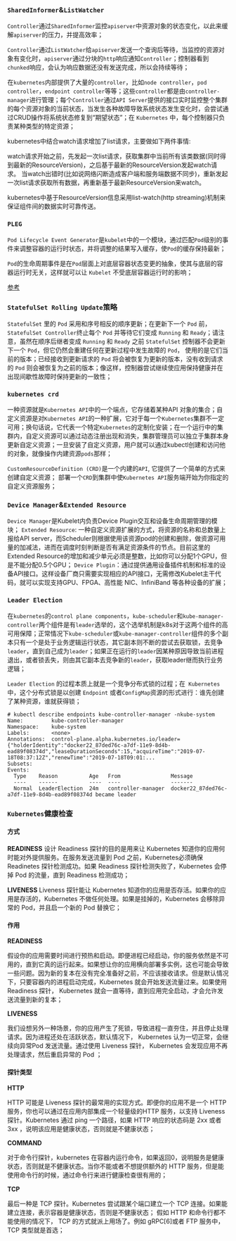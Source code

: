 ### `SharedInformer`&`ListWatcher`

`Controller`通过`SharedInformer`监控`apiserver`中资源对象的状态变化，以此来缓解`apiserver`的压力，并提高效率；

`Controller`通过`ListWatcher`给`apiserver`发送一个查询后等待，当监控的资源对象有变化时，`apiserver`通过分块的`http`响应通知`Controller`；控制器看到`chunked`响应，会认为响应数据还没有发送完成，所以会持续等待；

在`kubernetes`内部提供了大量的`controller`，比如`node controller`，`pod controller`，`endpoint controller`等等；这些`controller`都是由`controller-manager`进行管理；每个`Controller`通过`API Server`提供的接口实时监控整个集群的每个资源对象的当前状态，当发生各种故障导致系统状态发生变化时，会尝试通过CRUD操作将系统状态修复到“期望状态”；在 `Kubernetes` 中，每个控制器只负责某种类型的特定资源；

kubernetes中结合watch请求增加了list请求，主要做如下两件事情:

watch请求开始之前，先发起一次list请求，获取集群中当前所有该类数据(同时得到最新的ResourceVersion)，之后基于最新的ResourceVersion发起watch请求。
当watch出错时(比如说网络闪断造成客户端和服务端数据不同步)，重新发起一次list请求获取所有数据，再重新基于最新ResourceVersion来watch。

kubernetes中基于ResourceVersion信息采用list-watch(http streaming)机制来保证组件间的数据实时可靠传送。

### `PLEG`

`Pod Lifecycle Event Generator`是`kubelet`中的一个模块，通过匹配`Pod`级别的事件来调整容器的运行时状态，并将调整的结果写入缓存，使`Pod`的缓存保持最新；

`Pod`的生命周期事件是在`Pod`层面上对底层容器状态变更的抽象，使其与底层的容器运行时无关，这样就可以让 `Kubelet` 不受底层容器运行时的影响；

[参考](https://fuckcloudnative.io/posts/understanding-the-pleg-is-not-healthy/)

### `StatefulSet Rolling Update`策略

`StatefulSet` 里的 `Pod` 采用和序号相反的顺序更新；在更新下一个 `Pod` 前，`StatefulSet Controller`终止每个 `Pod` 并等待它们变成 `Running` 和 `Ready`；请注意，虽然在顺序后继者变成 `Running` 和 `Ready` 之前 `StatefulSet` 控制器不会更新下一个 `Pod`，但它仍然会重建任何在更新过程中发生故障的 `Pod`， 使用的是它们当前的版本；已经接收到更新请求的 `Pod` 将会被恢复为更新的版本，没有收到请求的 `Pod` 则会被恢复为之前的版本；像这样，控制器尝试继续使应用保持健康并在出现间歇性故障时保持更新的一致性；

### `kubernetes crd`
一种资源就是`Kubernetes API`中的一个端点，它存储着某种API 对象的集合；自定义资源是对`Kubernetes API`的一种扩展，它对于每一个`Kubernetes`集群不一定可用；换句话说，它代表一个特定`Kubernetes`的定制化安装；在一个运行中的集群内，自定义资源可以通过动态注册出现和消失，集群管理员可以独立于集群本身更新自定义资源；一旦安装了自定义资源，用户就可以通过kubectl创建和访问他的对象，就像操作内建资源`pods`那样；

`CustomResourceDefinition (CRD)`是一个内建的`API`, 它提供了一个简单的方式来创建自定义资源；
部署一个`CRD`到集群中使`Kubernetes API`服务端开始为你指定的自定义资源服务；

### `Device Manager`&`Extended Resource`

`Device Manager`是Kubelet内负责Device Plugin交互和设备生命周期管理的模块；
`Extended Resource`: 一种自定义资源扩展的方式，将资源的名称和总数量上报给API server，而Scheduler则根据使用该资源pod的创建和删除，做资源可用量的加减法，进而在调度时刻判断是否有满足资源条件的节点。目前这里的Extended Resource的增加和减少单元必须是整数，比如你可以分配1个GPU，但是不能分配0.5个GPU；
`Device Plugin`：通过提供通用设备插件机制和标准的设备API接口。这样设备厂商只需要实现相应的API接口，无需修改Kubelet主干代码，就可以实现支持GPU、FPGA、高性能 NIC、InfiniBand 等各种设备的扩展；

### `Leader Election`

在`kubernetes`的`control plane components`，`kube-scheduler`和`kube-manager-controller`两个组件是有`leader`选举的，这个选举机制是k8s对于这两个组件的高可用保障；正常情况下`kube-scheduler`或`kube-manager-controller`组件的多个副本只有一个是处于业务逻辑运行状态，其它副本则不断的尝试去获取锁，去竞争`leader`，直到自己成为`leader`；如果正在运行的`leader`因某种原因导致当前进程退出，或者锁丢失，则由其它副本去竞争新的`leader`，获取leader继而执行业务逻辑；

`Leader Election` 的过程本质上就是一个竞争分布式锁的过程；在` Kubernetes` 中，这个分布式锁是以创建 `Endpoint` 或者` ConfigMap `资源的形式进行：谁先创建了某种资源，谁就获得锁；

```shell
# kubectl describe endpoints kube-controller-manager -nkube-system
Name:         kube-controller-manager
Namespace:    kube-system
Labels:       <none>
Annotations:  control-plane.alpha.kubernetes.io/leader={"holderIdentity":"docker22_87ded76c-a7df-11e9-8d4b-ead89f08374d","leaseDurationSeconds":15,"acquireTime":"2019-07-18T08:37:12Z","renewTime":"2019-07-18T09:01:...
Subsets:
Events:
  Type    Reason          Age   From                Message
  ----    ------          ----  ----                -------
  Normal  LeaderElection  24m   controller-manager  docker22_87ded76c-a7df-11e9-8d4b-ead89f08374d became leader
```

### `Kubernetes`健康检查

#### 方式

**READINESS**
设计 Readiness 探针的目的是用来让 Kubernetes 知道你的应用何时能对外提供服务。在服务发送流量到 Pod 之前，Kubernetes必须确保 Readinetes 探针检测成功。如果 Readiness 探针检测失败了，Kubernetes 会停掉 Pod 的流量，直到 Readiness 检测成功；

**LIVENESS**
Liveness 探针能让 Kubernetes 知道你的应用是否存活。如果你的应用是存活的，Kubernetes 不做任何处理。如果是挂掉的，Kubernetes 会移除异常的 Pod，并且启一个新的 Pod 替换它；

#### 作用

**READINESS**

假设你的应用需要时间进行预热和启动。即便进程已经启动，你的服务依然是不可用的，直到它真的运行起来。如果想让你的应用横向部署多实例，这也可能会导致一些问题。因为新的复本在没有完全准备好之前，不应该接收请求。但是默认情况下，只要容器内的进程启动完成，Kubernetes 就会开始发送流量过来。如果使用 Readiness 探针， Kubernetes 就会一直等待，直到应用完全启动，才会允许发送流量到新的复本；

**LIVENESS**

我们设想另外一种场景，你的应用产生了死锁，导致进程一直夯住，并且停止处理请求。因为进程还处在活跃状态，默认情况下， Kubernetes 认为一切正常，会继续向异常Pod 发送流量。通过使用 Liveness 探针， Kubernetes 会发现应用不再处理请求，然后重启异常的 Pod ；

#### 探针类型

**HTTP**

HTTP 可能是 Liveness 探针的最常用的实现方式。即便你的应用不是一个 HTTP 服务，你也可以通过在应用内部集成一个轻量级的HTTP 服务，以支持 Liveness 探针。Kubernetes 通过 ping 一个路径，如果 HTTP 响应的状态码是 2xx 或者 3xx ，说明该应用是健康状态，否则就是不健康状态；

**COMMAND**

对于命令行探针，kubernetes 在容器内运行命令，如果返回0，说明服务是健康状态，否则就是不健康状态。当你不能或者不想提供额外的 HTTP 服务，但是能使用命令行的时候，通过命令行来进行健康检查很有用的；

**TCP**

最后一种是 TCP 探针。Kubernetes 尝试跟某个端口建立一个 TCP 连接。如果能建立连接，表示容器是健康状态，否则是不健康状态；
假如 HTTP 和命令行都不能使用的情况下， TCP 的方式就派上用场了。例如 gRPC[6]或者 FTP 服务中，TCP 类型就是首选；


